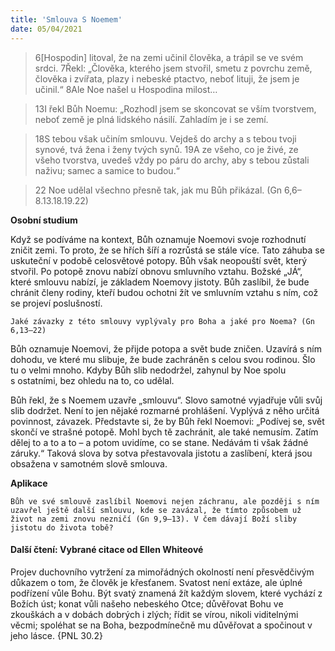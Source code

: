 ```yaml
---
title: 'Smlouva S Noemem'
date: 05/04/2021
---
```


> <p></p>
> 6[Hospodin] litoval, že na zemi učinil člověka, a trápil se ve svém srdci. 7Řekl: „Člověka, kterého jsem stvořil, smetu z povrchu země, člověka i zvířata, plazy i nebeské ptactvo, neboť lituji, že jsem je učinil.“ 8Ale Noe našel u Hospodina milost…

> <p></p>
> 13I řekl Bůh Noemu: „Rozhodl jsem se skoncovat se vším tvorstvem, neboť země je plná lidského násilí. Zahladím je i se zemí.

> <p></p>
> 18S tebou však učiním smlouvu. Vejdeš do archy a s tebou tvoji synové, tvá žena i ženy tvých synů. 19A ze všeho, co je živé, ze všeho tvorstva, uvedeš vždy po páru do archy, aby s tebou zůstali naživu; samec a samice to budou.“

> <p></p>
> 22 Noe udělal všechno přesně tak, jak mu Bůh přikázal. (Gn 6,6–8.13.18.19.22)

**Osobní studium**

Když se podíváme na kontext, Bůh oznamuje Noemovi svoje rozhodnutí zničit zemi. To proto, že se hřích šíří a rozrůstá se stále více. Tato záhuba se uskuteční v podobě celosvětové potopy. Bůh však neopouští svět, který stvořil. Po potopě znovu nabízí obnovu smluvního vztahu. Božské „JÁ“, které smlouvu nabízí, je základem Noemovy jistoty. Bůh zaslíbil, že bude chránit členy rodiny, kteří budou ochotni žít ve smluvním vztahu s ním, což se projeví poslušností.

`Jaké závazky z této smlouvy vyplývaly pro Boha a jaké pro Noema? (Gn 6,13–22)`

Bůh oznamuje Noemovi, že přijde potopa a svět bude zničen. Uzavírá s ním dohodu, ve které mu slibuje, že bude zachráněn s celou svou rodinou. Šlo tu o velmi mnoho. Kdyby Bůh slib nedodržel, zahynul by Noe spolu s ostatními, bez ohledu na to, co udělal.

Bůh řekl, že s Noemem uzavře „smlouvu“. Slovo samotné vyjadřuje vůli svůj slib dodržet. Není to jen nějaké rozmarné prohlášení. Vyplývá z něho určitá povinnost, závazek. Představte si, že by Bůh řekl Noemovi: „Podívej se, svět skončí ve strašné potopě. Mohl bych tě zachránit, ale také nemusím. Zatím dělej to a to a to – a potom uvidíme, co se stane. Nedávám ti však žádné záruky.“ Taková slova by sotva přestavovala jistotu a zaslíbení, která jsou obsažena v samotném slově smlouva.

**Aplikace**

`Bůh ve své smlouvě zaslíbil Noemovi nejen záchranu, ale později s ním uzavřel ještě další smlouvu, kde se zavázal, že tímto způsobem už život na zemi znovu nezničí (Gn 9,9–13). V čem dávají Boží sliby jistotu do života tobě?`

#### Další čtení: Vybrané citace od Ellen Whiteové

Projev duchovního vytržení za mimořádných okolností není přesvědčivým důkazem o tom, že člověk je křesťanem. Svatost není extáze, ale úplné podřízení vůle Bohu. Být svatý znamená žít každým slovem, které vychází z Božích úst; konat vůli našeho nebeského Otce; důvěřovat Bohu ve zkouškách a v dobách dobrých i zlých; řídit se vírou, nikoli viditelnými věcmi; spoléhat se na Boha, bezpodmínečně mu důvěřovat a spočinout v jeho lásce. {PNL 30.2}